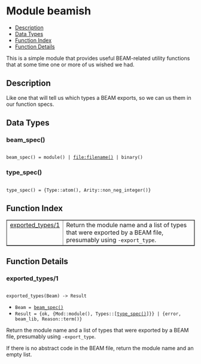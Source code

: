 

# Module beamish #
* [Description](#description)
* [Data Types](#types)
* [Function Index](#index)
* [Function Details](#functions)

This is a simple module that provides useful BEAM-related utility
functions that at some time one or more of us wished we had.

<a name="description"></a>

## Description ##
Like one that will tell us which types a BEAM exports, so we can
us them in our function specs.

<a name="types"></a>

## Data Types ##




### <a name="type-beam_spec">beam_spec()</a> ###


<pre><code>
beam_spec() = module() | <a href="file.md#type-filename">file:filename()</a> | binary()
</code></pre>




### <a name="type-type_spec">type_spec()</a> ###


<pre><code>
type_spec() = {Type::atom(), Arity::non_neg_integer()}
</code></pre>

<a name="index"></a>

## Function Index ##


<table width="100%" border="1" cellspacing="0" cellpadding="2" summary="function index"><tr><td valign="top"><a href="#exported_types-1">exported_types/1</a></td><td>
Return the module name and a list of types that were exported by a
BEAM file, presumably using <code>-export_type</code>.</td></tr></table>


<a name="functions"></a>

## Function Details ##

<a name="exported_types-1"></a>

### exported_types/1 ###

<pre><code>
exported_types(Beam) -&gt; Result
</code></pre>

<ul class="definitions"><li><code>Beam = <a href="#type-beam_spec">beam_spec()</a></code></li><li><code>Result = {ok, {Mod::module(), Types::[<a href="#type-type_spec">type_spec()</a>]}} | {error, beam_lib, Reason::term()}</code></li></ul>

Return the module name and a list of types that were exported by a
BEAM file, presumably using `-export_type`.

If there is no abstract code in the BEAM file, return the module
name and an empty list.

